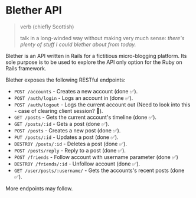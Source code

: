 # Blether API

> verb (chiefly Scottish)
> 
> talk in a long-winded way without making very much sense: _there's plenty of stuff I could blether about from today._

Blether is an API written in Rails for a fictitious micro-blogging platform. Its sole purpose is to be used to explore the API only option for the Ruby on Rails framework.

Blether exposes the following RESTful endpoints:

* `POST /accounts` - Creates a new account (done ✅).
* `POST /auth/login` - Logs an account in (done ✅).
* `POST /auth/logout` - Logs the current account out (Need to look into this - case of clearing client session? 👀).
* `GET /posts` - Gets the current account's timeline (done ✅).
* `GET /posts/:id` - Gets a post (done ✅).
* `POST /posts` - Creates a new post (done ✅).
* `PUT /posts/:id` - Updates a post (done ✅).
* `DESTROY /posts/:id` - Deletes a post (done ✅).
* `POST /posts/reply` - Reply to a post (done ✅).
* `POST /friends` - Follow account with username parameter (done ✅)
* `DESTROY /friends/:id` - Unfollow account (done ✅).
* `GET /user/posts/:username/` - Gets the accounts's recent posts (done ✅).

More endpoints may follow.